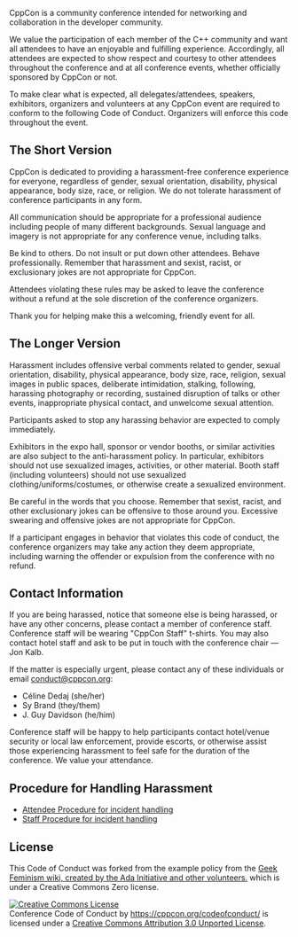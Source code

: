 CppCon is a community conference intended for networking and collaboration in the developer community.

We value the participation of each member of the C++ community and want all attendees to have an enjoyable and fulfilling experience. Accordingly, all attendees are expected to show respect and courtesy to other attendees throughout the conference and at all conference events, whether officially sponsored by CppCon or not.

To make clear what is expected, all delegates/attendees, speakers, exhibitors, organizers and volunteers at any CppCon event are required to conform to the following Code of Conduct. Organizers will enforce this code throughout the event.

The Short Version
-----------------

CppCon is dedicated to providing a harassment-free conference experience for everyone, regardless of gender, sexual orientation, disability, physical appearance, body size, race, or religion. We do not tolerate harassment of conference participants in any form.

All communication should be appropriate for a professional audience including people of many different backgrounds. Sexual language and imagery is not appropriate for any conference venue, including talks.

Be kind to others. Do not insult or put down other attendees. Behave professionally. Remember that harassment and sexist, racist, or exclusionary jokes are not appropriate for CppCon.

Attendees violating these rules may be asked to leave the conference without a refund at the sole discretion of the conference organizers.

Thank you for helping make this a welcoming, friendly event for all.

The Longer Version
------------------

Harassment includes offensive verbal comments related to gender, sexual orientation, disability, physical appearance, body size, race, religion, sexual images in public spaces, deliberate intimidation, stalking, following, harassing photography or recording, sustained disruption of talks or other events, inappropriate physical contact, and unwelcome sexual attention.

Participants asked to stop any harassing behavior are expected to comply immediately.

Exhibitors in the expo hall, sponsor or vendor booths, or similar activities are also subject to the anti-harassment policy. In particular, exhibitors should not use sexualized images, activities, or other material. Booth staff (including volunteers) should not use sexualized clothing/uniforms/costumes, or otherwise create a sexualized environment.

Be careful in the words that you choose. Remember that sexist, racist, and other exclusionary jokes can be offensive to those around you. Excessive swearing and offensive jokes are not appropriate for CppCon.

If a participant engages in behavior that violates this code of conduct, the conference organizers may take any action they deem appropriate, including warning the offender or expulsion from the conference with no refund.

Contact Information
-------------------

If you are being harassed, notice that someone else is being harassed, or have any other concerns, please contact a member of conference staff. Conference staff will be wearing "CppCon Staff" t-shirts. You may also contact hotel staff and ask to be put in touch with the conference chair &mdash; Jon Kalb.

If the matter is especially urgent, please contact any of these individuals or email conduct@cppcon.org:

- Céline Dedaj (she/her)
- Sy Brand (they/them)
- J. Guy Davidson (he/him)

Conference staff will be happy to help participants contact hotel/venue security or local law enforcement, provide escorts, or otherwise assist those experiencing harassment to feel safe for the duration of the conference. We value your attendance.

Procedure for Handling Harassment
------------------------------------------
- [Attendee Procedure for incident handling](Attendee%20Procedure%20for%20incident%20handling.md)
- [Staff Procedure for incident handling](Staff%20Procedure%20for%20incident%20handling.md)

License
-------

This Code of Conduct was forked from the example policy from the [Geek Feminism wiki, created by the Ada Initiative and other volunteers.](http://geekfeminism.wikia.com/wiki/Conference_anti-harassment/Policy) which is under a Creative Commons Zero license.

<a rel="license" href="http://creativecommons.org/licenses/by/3.0/"><img alt="Creative Commons License" style="border-width:0" src="http://i.creativecommons.org/l/by/3.0/88x31.png" /></a><br /><span xmlns:dct="http://purl.org/dc/terms/" href="http://purl.org/dc/dcmitype/Text" property="dct:title" rel="dct:type">Conference Code of Conduct</span> by <a xmlns:cc="http://creativecommons.org/ns#" href="https://cppcon.org/codeofconduct/" property="cc:attributionName" rel="cc:attributionURL">https://cppcon.org/codeofconduct/</a> is licensed under a <a rel="license" href="http://creativecommons.org/licenses/by/3.0/">Creative Commons Attribution 3.0 Unported License</a>.
